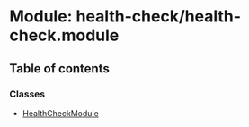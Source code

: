 # Module: health-check/health-check.module

## Table of contents

### Classes

- [HealthCheckModule](../classes/health_check_health_check_module.HealthCheckModule.md)
